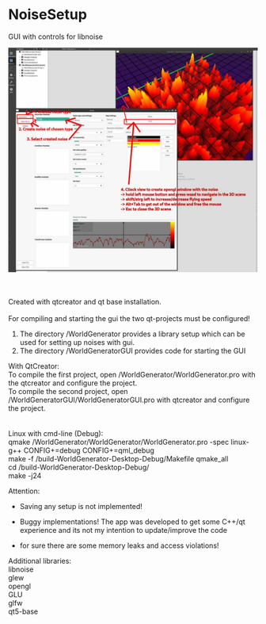 # NoiseSetup
GUI with controls for libnoise

![logo]

[logo]: https://github.com/etkmichi/NoiseSetup/blob/main/Bildschirmfoto_2023-04-11_10-51-51.jpg

<br><br>
Created with qtcreator and qt base installation.<br><br>
For compiling and starting the gui the two qt-projects must be configured!<br>
1. The directory /WorldGenerator provides a library setup which can be used for setting up noises with gui.
2. The directory /WorldGeneratorGUI provides code for starting the GUI

With QtCreator:<br>
To compile the first project, open /WorldGenerator/WorldGenerator.pro with the qtcreator and configure the project.<br>
To compile the second project, open /WorldGeneratorGUI/WorldGeneratorGUI.pro with qtcreator and configure the project.<br>
<br><br>
Linux with cmd-line (Debug):<br>
qmake /WorldGenerator/WorldGenerator/WorldGenerator.pro -spec linux-g++ CONFIG+=debug CONFIG+=qml_debug<br>
make -f /build-WorldGenerator-Desktop-Debug/Makefile qmake_all<br>
cd /build-WorldGenerator-Desktop-Debug/<br>
make -j24<br>

Attention:

  * Saving any setup is not implemented!

  * Buggy implementations! The app was developed to get some C++/qt experience and its not my intention to update/improve the code
  * for sure there are some memory leaks and access violations!

Additional libraries:<br>
libnoise<br>
glew<br>
opengl<br>
GLU<br>
glfw<br>
qt5-base<br>
